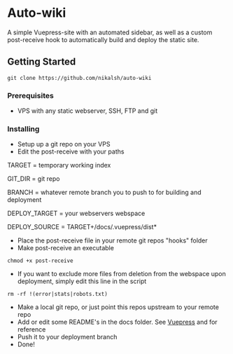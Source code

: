 # Auto-wiki

A simple Vuepress-site with an automated sidebar, as well as a custom post-receive hook to automatically build and deploy the static site.
## Getting Started

```
git clone https://github.com/nikalsh/auto-wiki
```

### Prerequisites

- VPS with any static webserver, SSH, FTP and git

### Installing

- Setup up a git repo on your VPS
- Edit the post-receive with your paths

TARGET = temporary working index

GIT_DIR = git repo

BRANCH = whatever remote branch you to push to for building and deployment

DEPLOY_TARGET = your webservers webspace

DEPLOY_SOURCE = TARGET+/docs/.vuepress/dist*

- Place the post-receive file in your remote git repos "hooks" folder
- Make post-receive an executable
```
chmod +x post-receive
```
- If you want to exclude more files from deletion from the webspace upon deployment, simply edit this line in the script
```
rm -rf !(error|stats|robots.txt)
```
- Make a local git repo, or just point this repos upstream to your remote repo
- Add or edit some README's in the docs folder. See [Vuepress](https://vuepress.vuejs.org/guide/) and for reference
- Push it to your deployment branch
- Done!